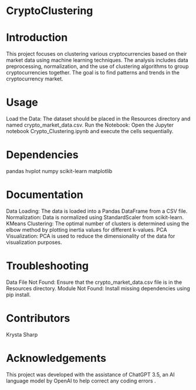 # CryptoClustering

# Introduction
This project focuses on clustering various cryptocurrencies based on their market data using machine learning techniques. The analysis includes data preprocessing, normalization, and the use of clustering algorithms to group cryptocurrencies together. The goal is to find patterns and trends in the cryptocurrency market.

# Usage
Load the Data: The dataset should be placed in the Resources directory and named crypto_market_data.csv.
Run the Notebook: Open the Jupyter notebook Crypto_Clustering.ipynb and execute the cells sequentially.

# Dependencies
pandas
hvplot
numpy
scikit-learn
matplotlib

# Documentation
Data Loading: The data is loaded into a Pandas DataFrame from a CSV file.
Normalization: Data is normalized using StandardScaler from scikit-learn.
KMeans Clustering: The optimal number of clusters is determined using the elbow method by plotting inertia values for different k-values.
PCA Visualization: PCA is used to reduce the dimensionality of the data for visualization purposes.

# Troubleshooting
Data File Not Found: Ensure that the crypto_market_data.csv file is in the Resources directory.
Module Not Found: Install missing dependencies using pip install.

# Contributors
Krysta Sharp

# Acknowledgements
This project was developed with the assistance of ChatGPT 3.5, an AI language model by OpenAI to help correct any coding errors .
